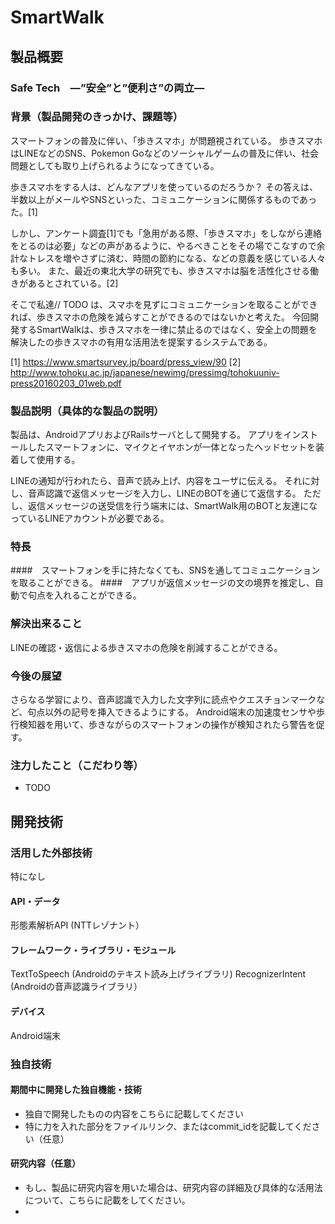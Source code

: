 # SmartWalk

## 製品概要
### Safe Tech　―”安全”と”便利さ”の両立―

### 背景（製品開発のきっかけ、課題等）
スマートフォンの普及に伴い、「歩きスマホ」が問題視されている。
歩きスマホはLINEなどのSNS、Pokemon Goなどのソーシャルゲームの普及に伴い、社会問題としても取り上げられるようになってきている。

歩きスマホをする人は、どんなアプリを使っているのだろうか？
その答えは、半数以上がメールやSNSといった、コミュニケーションに関係するものであった。[1]

しかし、アンケート調査[1]でも「急用がある際、「歩きスマホ」をしながら連絡をとるのは必要」などの声があるように、やるべきことをその場でこなすので余計なトレスを増やさずに済む、時間の節約になる、などの意義を感じている人々も多い。
また、最近の東北大学の研究でも、歩きスマホは脳を活性化させる働きがあるとされている。[2]

そこで私達// TODO は、スマホを見ずにコミュニケーションを取ることができれば、歩きスマホの危険を減らすことができるのではないかと考えた。
今回開発するSmartWalkは、歩きスマホを一律に禁止るのではなく、安全上の問題を解決したの歩きスマホの有用な活用法を提案するシステムである。

[1] https://www.smartsurvey.jp/board/press_view/90
[2] http://www.tohoku.ac.jp/japanese/newimg/pressimg/tohokuuniv-press20160203_01web.pdf

### 製品説明（具体的な製品の説明）
製品は、AndroidアプリおよびRailsサーバとして開発する。
アプリをインストールしたスマートフォンに、マイクとイヤホンが一体となったヘッドセットを装着して使用する。

LINEの通知が行われたら、音声で読み上げ、内容をユーザに伝える。
それに対し、音声認識で返信メッセージを入力し、LINEのBOTを通じて返信する。
ただし、返信メッセージの送受信を行う端末には、SmartWalk用のBOTと友達になっているLINEアカウントが必要である。

### 特長
####　スマートフォンを手に持たなくても、SNSを通してコミュニケーションを取ることができる。
####　アプリが返信メッセージの文の境界を推定し、自動で句点を入れることができる。

### 解決出来ること
LINEの確認・返信による歩きスマホの危険を削減することができる。

### 今後の展望
さらなる学習により、音声認識で入力した文字列に読点やクエスチョンマークなど、句点以外の記号を挿入できるようにする。
Android端末の加速度センサや歩行検知器を用いて、歩きながらのスマートフォンの操作が検知されたら警告を促す。

### 注力したこと（こだわり等）
* TODO

## 開発技術
### 活用した外部技術
特になし

#### API・データ
形態素解析API (NTTレゾナント）

#### フレームワーク・ライブラリ・モジュール
TextToSpeech (Androidのテキスト読み上げライブラリ)
RecognizerIntent (Androidの音声認識ライブラリ）

#### デバイス
Android端末

### 独自技術
#### 期間中に開発した独自機能・技術
* 独自で開発したものの内容をこちらに記載してください
* 特に力を入れた部分をファイルリンク、またはcommit_idを記載してください（任意）

#### 研究内容（任意）
* もし、製品に研究内容を用いた場合は、研究内容の詳細及び具体的な活用法について、こちらに記載をしてください。
* 
